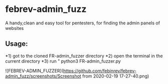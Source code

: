 # febrev-admin_fuzz
A handy,clean and easy tool for pentesters, for finding the admin panels of websites

## Usage:
 *1) got to the cloned FR-admin_fuzzer directory
 *2) open the terminal in the current directory
 *3) run " python3 FR-admin_fuzzer.py
 
 ![FEBREV-ADMIN_FUZZER](https://github.com/febinrev/febrev-admin_fuzz/screenshots/Screenshot from 2020-02-19 17-27-40.png)
